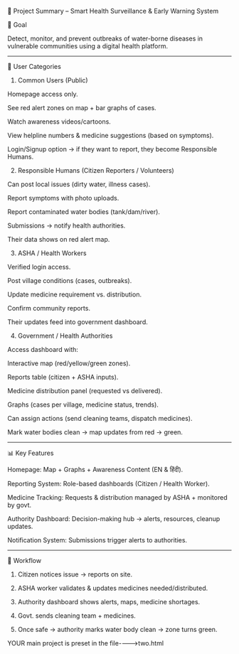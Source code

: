 

📝 Project Summary – Smart Health Surveillance & Early Warning System

🎯 Goal

Detect, monitor, and prevent outbreaks of water-borne diseases in vulnerable communities using a digital health platform.


---

👥 User Categories

1. Common Users (Public)

Homepage access only.

See red alert zones on map + bar graphs of cases.

Watch awareness videos/cartoons.

View helpline numbers & medicine suggestions (based on symptoms).

Login/Signup option → if they want to report, they become Responsible Humans.



2. Responsible Humans (Citizen Reporters / Volunteers)

Can post local issues (dirty water, illness cases).

Report symptoms with photo uploads.

Report contaminated water bodies (tank/dam/river).

Submissions → notify health authorities.

Their data shows on red alert map.



3. ASHA / Health Workers

Verified login access.

Post village conditions (cases, outbreaks).

Update medicine requirement vs. distribution.

Confirm community reports.

Their updates feed into government dashboard.



4. Government / Health Authorities

Access dashboard with:

Interactive map (red/yellow/green zones).

Reports table (citizen + ASHA inputs).

Medicine distribution panel (requested vs delivered).

Graphs (cases per village, medicine status, trends).


Can assign actions (send cleaning teams, dispatch medicines).

Mark water bodies clean → map updates from red → green.





---

📊 Key Features

Homepage: Map + Graphs + Awareness Content (EN & हिंदी).

Reporting System: Role-based dashboards (Citizen / Health Worker).

Medicine Tracking: Requests & distribution managed by ASHA + monitored by govt.

Authority Dashboard: Decision-making hub → alerts, resources, cleanup updates.

Notification System: Submissions trigger alerts to authorities.



---

🔄 Workflow

1. Citizen notices issue → reports on site.


2. ASHA worker validates & updates medicines needed/distributed.


3. Authority dashboard shows alerts, maps, medicine shortages.


4. Govt. sends cleaning team + medicines.


5. Once safe → authority marks water body clean → zone turns green.

YOUR main project is preset in the file---->two.html



